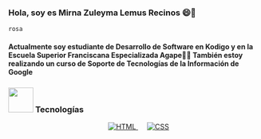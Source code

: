 ### Hola, soy es Mirna Zuleyma Lemus Recinos 😄👋	
	rosa


#### Actualmente soy estudiante de Desarrollo de Software en Kodigo y en la Escuela Superior Franciscana Especializada Agape👨‍💻 También estoy realizando un curso de Soporte de Tecnologías de la Información de Google



### <picture> <img src = "https://github.com/7oSkaaa/7oSkaaa/blob/main/Images/Front_End.gif?raw=true" width = 50px>  </picture>Tecnologías
<p align="center"> 
  &emsp; 
  <a href="https://www.w3.org/html/" target="_blank"> 
   <img alt="HTML" src="https://img.shields.io/badge/HTML5%20-%23E34F26.svg?style=plastic&logo=html5&logoColor=white">
  </a>   
  &emsp;
  <a href="https://www.w3schools.com/css/" target="_blank">
    <img alt="CSS" src="https://img.shields.io/badge/CSS%20-%231572B6.svg?style=plastic&logo=css3&logoColor=white">
  </a>
</p>




  







  
      
      
   
